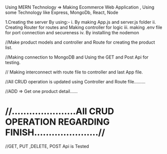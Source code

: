 Using MERN Technology => Making Ecommerce Web Application , Using some Technology like Express, MongoDb, React, Node

1.Creating the server By using:-
i. By making App.js and server.js folder
ii. Creating Router for routes and Making controller for logic
iii. making .env file for port connection and secureness
iv. By installing the nodemon 


//Make product models and controller and Route for creating the product list.

//Making connection to MongoDB and Using the GET and Post Api for testing.

// Making interconnect with route file to controller and last App file.


//All CRUD operation is updated using Controller and Route file.........

//ADD => Get one product detail......

//......................All CRUD OPERATION REGARDING FINISH......................//
=======
//GET, PUT ,DELETE, POST Api is Tested
